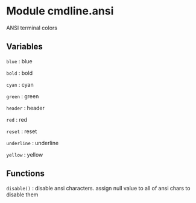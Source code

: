 Module cmdline.ansi
===================
ANSI terminal colors

Variables
---------

    
`blue`
:   blue

    
`bold`
:   bold

    
`cyan`
:   cyan

    
`green`
:   green

    
`header`
:   header

    
`red`
:   red

    
`reset`
:   reset

    
`underline`
:   underline

    
`yellow`
:   yellow

Functions
---------

    
`disable()`
:   disable ansi characters.
    assign null value to all of ansi chars to disable them
